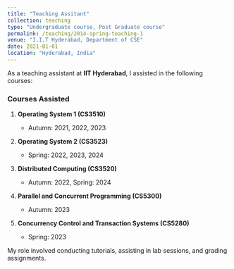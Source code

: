 ```yaml
---
title: "Teaching Assitant"
collection: teaching
type: "Undergraduate course, Post Graduate course"
permalink: /teaching/2014-spring-teaching-1
venue: "I.I.T Hyderabad, Department of CSE"
date: 2021-01-01
location: "Hyderabad, India"
---
```


<!-- This is a description of a teaching experience. You can use markdown like any other post.

Heading 1
======

Heading 2
======

Heading 3
====== -->
As a teaching assistant at **IIT Hyderabad**, I assisted in the following courses:

### Courses Assisted

1. **Operating System 1 (CS3510)**  
   - Autumn: 2021, 2022, 2023

2. **Operating System 2 (CS3523)**  
   - Spring: 2022, 2023, 2024

3. **Distributed Computing (CS3520)**  
   - Autumn: 2022, Spring: 2024

4. **Parallel and Concurrent Programming (CS5300)**  
   - Autumn: 2023

5. **Concurrency Control and Transaction Systems (CS5280)**  
   - Spring: 2023

My role involved conducting tutorials, assisting in lab sessions, and grading assignments.